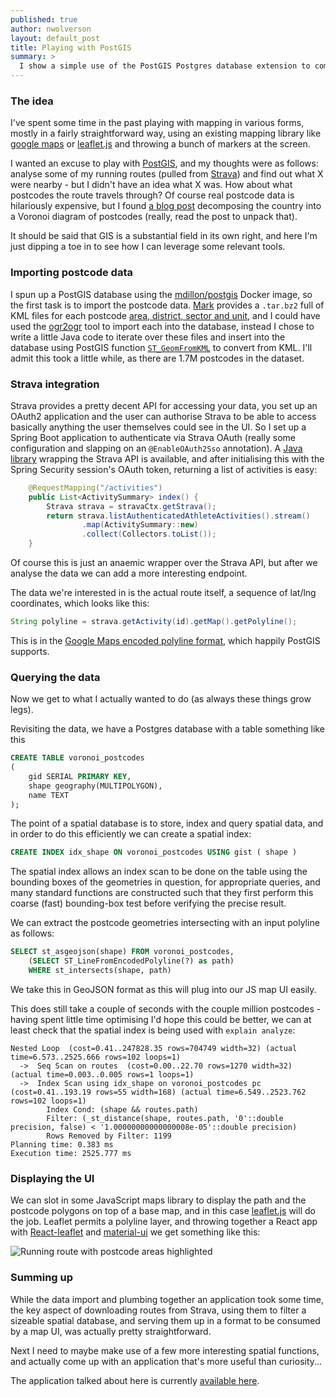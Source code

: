 ```yaml
---
published: true
author: nwolverson
layout: default_post
title: Playing with PostGIS
summary: >
  I show a simple use of the PostGIS Postgres database extension to combine route data from Strava and postcode data.
---
```


### The idea

I've spent some time in the past playing with mapping in various forms, mostly in a fairly straightforward way, using an existing mapping library like [google maps](https://developers.google.com/maps/documentation/javascript/) or [leaflet.js](http://leafletjs.com/) and throwing a bunch of markers at the screen.

I wanted an excuse to play with [PostGIS](https://postgis.net/), and my thoughts were as follows: analyse some of my running routes (pulled from [Strava](http://strava.com)) and find out what X were nearby - but I didn't have an idea what X was. How about what postcodes the route travels through? Of course real postcode data is hilariously expensive, but I found [a blog post](https://longair.net/blog/2017/07/10/approximate-postcode-boundaries/) decomposing the country into a Voronoi diagram of postcodes (really, read the post to unpack that).

It should be said that GIS is a substantial field in its own right, and here I'm just dipping a toe in to see how I can leverage some relevant tools.

### Importing postcode data

I spun up a PostGIS database using the [mdillon/postgis](https://hub.docker.com/r/mdillon/postgis/) Docker image, so the first task is to import the postcode data. [Mark](https://longair.net/blog/2017/07/10/approximate-postcode-boundaries/) provides a `.tar.bz2` full of KML files for each postcode [area, district, sector and unit](https://en.wikipedia.org/wiki/Postcodes_in_the_United_Kingdom#Formatting), and I could have used the [ogr2ogr](http://www.gdal.org/ogr2ogr.html) tool to import each into the database, instead I chose to write a little Java code to iterate over these files and insert into the database using PostGIS function 
[`ST_GeomFromKML`](https://postgis.net/docs/manual-2.4/ST_GeomFromKML.html) to convert from KML. I'll admit this took a little while, as there are 1.7M postcodes in the dataset.

### Strava integration

Strava provides a pretty decent API for accessing your data, you set up an OAuth2 application and the user can authorise Strava to be able to access basically anything the user themselves could see in the UI. So I set up a Spring Boot application to authenticate via Strava OAuth (really some configuration and slapping on an `@EnableOAuth2Sso` annotation). A [Java library](https://github.com/danshannon/javastravav3api) wrapping the Strava API is available, and after initialising this with the Spring Security session's OAuth token, returning a list of activities is easy:

~~~java
    @RequestMapping("/activities")
    public List<ActivitySummary> index() {
        Strava strava = stravaCtx.getStrava();
        return strava.listAuthenticatedAthleteActivities().stream()
                .map(ActivitySummary::new)
                .collect(Collectors.toList());
    }
~~~

Of course this is just an anaemic wrapper over the Strava API, but after we analyse the data we can add a more interesting endpoint.

The data we're interested in is the actual route itself, a sequence of lat/lng coordinates, which looks like this:

~~~java
String polyline = strava.getActivity(id).getMap().getPolyline();
~~~

This is in the [Google Maps encoded polyline format](https://developers.google.com/maps/documentation/utilities/polylinealgorithm), which happily PostGIS supports.

### Querying the data

Now we get to what I actually wanted to do (as always these things grow legs).

Revisiting the data, we have a Postgres database with a table something like this

~~~sql
CREATE TABLE voronoi_postcodes
(
	gid SERIAL PRIMARY KEY,
    shape geography(MULTIPOLYGON),
    name TEXT
);
~~~

The point of a spatial database is to store, index and query spatial data, and in order to do this efficiently we can create a spatial index:

~~~sql
CREATE INDEX idx_shape ON voronoi_postcodes USING gist ( shape )
~~~

The spatial index allows an index scan to be done on the table using the bounding boxes of the geometries in question, for appropriate queries, and many standard functions are constructed such that they first perform this coarse (fast) bounding-box test before verifying the precise result.

We can extract the postcode geometries intersecting with an input polyline as follows:

~~~sql
SELECT st_asgeojson(shape) FROM voronoi_postcodes, 
	(SELECT ST_LineFromEncodedPolyline(?) as path)
    WHERE st_intersects(shape, path)
~~~

We take this in GeoJSON format as this will plug into our JS map UI easily.

This does still take a couple of seconds with the couple million postcodes - having spent little time optimising I'd hope this could be better, we can at least check that the spatial index is being used with `explain analyze`:

~~~
Nested Loop  (cost=0.41..247828.35 rows=704749 width=32) (actual time=6.573..2525.666 rows=102 loops=1)
  ->  Seq Scan on routes  (cost=0.00..22.70 rows=1270 width=32) (actual time=0.003..0.005 rows=1 loops=1)
  ->  Index Scan using idx_shape on voronoi_postcodes pc  (cost=0.41..193.19 rows=55 width=168) (actual time=6.549..2523.762 rows=102 loops=1)
        Index Cond: (shape && routes.path)
        Filter: (_st_distance(shape, routes.path, '0'::double precision, false) < '1.00000000000000008e-05'::double precision)
        Rows Removed by Filter: 1199
Planning time: 0.383 ms
Execution time: 2525.777 ms
~~~

### Displaying the UI

We can slot in some JavaScript maps library to display the path and the postcode polygons on top of a base map, and in this case [leaflet.js](http://leafletjs.com/) will do the job. Leaflet permits a polyline layer, and throwing together a React app with [React-leaflet](https://react-leaflet.js.org/) and [material-ui](http://material-ui-next.com/) we get something like this:

![Running route with postcode areas highlighted]({{site.baseurl}}/nwolverson/assets/postgis/sample-postcode-run.png)

### Summing up

While the data import and plumbing together an application took some time, the key aspect of downloading routes from Strava, using them to filter a sizeable spatial database, and serving them up in a format to be consumed by a map UI, was actually pretty straightforward.

Next I need to maybe make use of a few more interesting spatial functions, and actually come up with an application that's more useful than curiosity...

The application talked about here is currently [available here](http://nwolverson.uk:8081).